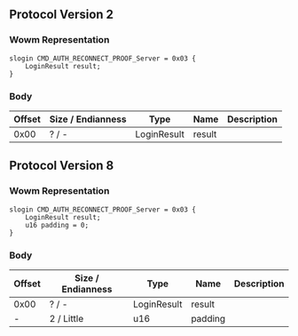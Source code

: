 ## Protocol Version 2

### Wowm Representation
```rust,ignore
slogin CMD_AUTH_RECONNECT_PROOF_Server = 0x03 {
    LoginResult result;    
}
```
### Body
| Offset | Size / Endianness | Type | Name | Description |
| ------ | ----------------- | ---- | ---- | ----------- |
| 0x00 | ? / - | LoginResult | result |  |
## Protocol Version 8

### Wowm Representation
```rust,ignore
slogin CMD_AUTH_RECONNECT_PROOF_Server = 0x03 {
    LoginResult result;    
    u16 padding = 0;    
}
```
### Body
| Offset | Size / Endianness | Type | Name | Description |
| ------ | ----------------- | ---- | ---- | ----------- |
| 0x00 | ? / - | LoginResult | result |  |
| - | 2 / Little | u16 | padding |  |
